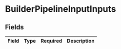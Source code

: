 # BuilderPipelineInputInputs


## Fields

| Field       | Type        | Required    | Description |
| ----------- | ----------- | ----------- | ----------- |